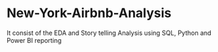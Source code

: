 # New-York-Airbnb-Analysis
It consist of the EDA and Story telling Analysis using SQL, Python and Power BI reporting
